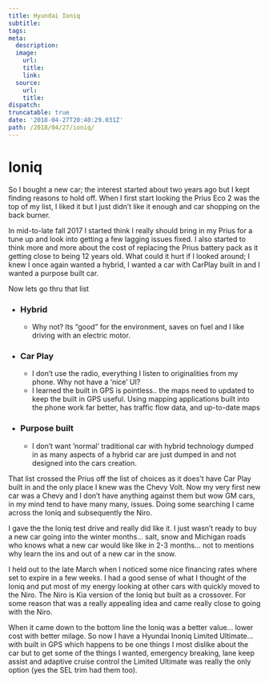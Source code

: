 ```yaml
---
title: Hyundai Ioniq
subtitle:
tags:
meta:
  description:
  image:
    url:
    title:
    link:
  source:
    url:
    title:
dispatch:
truncatable: true
date: '2018-04-27T20:40:29.031Z'
path: /2018/04/27/ioniq/
---
```

# Ioniq	
So I bought a new car; the interest started about two years ago but I kept finding reasons to hold off.  When I first start looking the Prius Eco 2 was the top of my list, I liked it but I just didn’t like it enough and car shopping on the back burner.

In mid-to-late fall 2017 I started think I really should bring in my Prius for a tune up and look into getting a few lagging issues fixed. I also started to think more and more about the cost of replacing the Prius battery pack as it getting close to being 12 years old. What could it hurt if I looked around; I knew I once again wanted a hybrid, I wanted a car with CarPlay built in and I wanted a purpose built car.

Now lets go thru that list

* ### Hybrid
	* Why not? Its “good” for the environment, saves on fuel and I like driving with an electric motor.
* ### Car Play
	* I don’t use the radio, everything I listen to originalities from my phone. Why not have a ‘nice’ UI?
	* I learned the built in GPS is pointless.. the maps need to updated to keep the built in GPS useful. Using mapping applications built into the phone work far better, has traffic flow data, and up-to-date maps
* ### Purpose built 
	* I don’t want ’normal’ traditional car with hybrid technology dumped in as many aspects of a hybrid car are just dumped in and not designed into the cars creation.

 That list crossed the Prius off the list of choices as it does’t have Car Play built in and the only place I knew was the Chevy Volt. Now my very first new car was a Chevy and I don’t have anything against them but wow GM cars, in my mind tend to have many many, issues. Doing some searching I came across the Ioniq and subsequently the Niro.

I gave the the Ioniq test drive and really did like it. I just wasn’t ready to buy a new car going into the winter months… salt, snow and Michigan roads who knows what a new car would like like in 2-3 months… not to mentions why learn the ins and out of a new car in the snow.

I held out to the late March when I noticed some nice financing rates where set to expire in a few weeks. I had a good sense of what I thought of the Ioniq and put most of my energy looking at other cars with quickly moved to the Niro. The Niro is Kia version of the Ioniq but built as a crossover. For some reason that was a really appealing idea and came really close to going with the Niro. 

When it came down to the bottom line the Ioniq was a better value… lower cost with better milage. So now I have a Hyundai Inoniq Limited Ultimate… with built in GPS which happens to be one things I most dislike about the car but to get some of the things I wanted, emergency breaking, lane keep assist and adaptive cruise control the Limited Ultimate was really the only option (yes the SEL trim had them too).